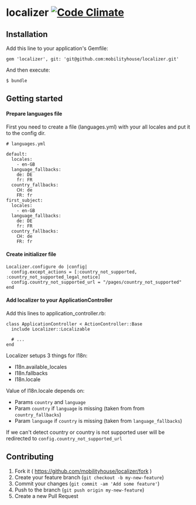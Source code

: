 localizer [![Code Climate](https://codeclimate.com/github/mobilityhouse/localizer/badges/gpa.svg)](https://codeclimate.com/github/mobilityhouse/localizer)
=========

## Installation

Add this line to your application's Gemfile:

    gem 'localizer', git: 'git@github.com:mobilityhouse/localizer.git'

And then execute:

    $ bundle


## Getting started

#### Prepare languages file
First you need to create a file (languages.yml) with your all locales and put it to the config dir.
    
    # languages.yml
    
    default:
      locales:
        - en-GB
      language_fallbacks:
        de: DE
        fr: FR        
      country_fallbacks:
        CH: de
        FR: fr        
    first_subject:
      locales: 
        - en-GB
      language_fallbacks:
        de: DE
        fr: FR        
      country_fallbacks:
        CH: de
        FR: fr        

#### Create initializer file

    Localizer.configure do |config|
      config.except_actions = [:country_not_supported, :country_not_supported_legal_notice]
      config.country_not_supported_url = "/pages/country_not_supported"
    end

#### Add localizer to your ApplicationController

Add this lines to application_controller.rb:

    class ApplicationController < ActionController::Base
      include Localizer::Localizable
      
      # ...
    end
    
Localizer setups 3 things for I18n:
- I18n.available_locales
- I18n.fallbacks
- I18n.locale

Value of I18n.locale depends on:
- Params `country` and `language`
- Param `country` if `language` is missing (taken from from `country_fallbacks`)
- Param `language` if `country` is missing (taken from `language_fallbacks`)

If we can't detect country or country is not supported user will be redirected to `config.country_not_supported_url`

## Contributing

1. Fork it ( https://github.com/mobilityhouse/localizer/fork )
2. Create your feature branch (`git checkout -b my-new-feature`)
3. Commit your changes (`git commit -am 'Add some feature'`)
4. Push to the branch (`git push origin my-new-feature`)
5. Create a new Pull Request
